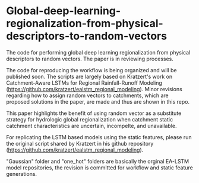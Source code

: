 # Global-deep-learning-regionalization-from-physical-descriptors-to-random-vectors
The code for performing global deep learning regionalization from physical descriptors to random vectors. The paper is in reviewing processes. 

The code for reproducing the workflow is being organized and will be published soon. The scripts are largely based on Kratzert's work on Catchment-Aware LSTMs for Regional Rainfall-Runoff Modeling (https://github.com/kratzert/ealstm_regional_modeling). Minor revisions regarding how to assign random vectors to catchments, which are proposed solutions in the paper, are made and thus are shown in this repo. 

This paper highlights the benefit of using random vector as a substitute strategy for hydrologic global regionalization when catchment static catchment characteristics are uncertain, incompelte, and unavailable. 

For replicating the LSTM based models using the static features, please run the original script shared by Kratzert in his github repository (https://github.com/kratzert/ealstm_regional_modeling). 

"Gaussian" folder and "one_hot" folders are basically the orginal EA-LSTM model repositories, the revision is committed for workflow and static feature generations.
